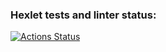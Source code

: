 ### Hexlet tests and linter status:
[![Actions Status](https://github.com/6aobab/java-project-71/actions/workflows/hexlet-check.yml/badge.svg)](https://github.com/6aobab/java-project-71/actions)